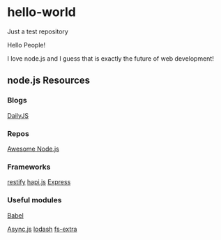 # hello-world
Just a test repository

Hello People!

I love node.js and I guess that is exactly the future of web development!

## node.js Resources

### Blogs

[DailyJS](http://dailyjs.com/)

### Repos

[Awesome Node.js](https://github.com/sindresorhus/awesome-nodejs)

### Frameworks

[restify](https://github.com/mcavage/node-restify)
[hapi.js](http://hapijs.com/)
[Express](http://expressjs.com/)

### Useful modules

[Babel](https://babeljs.io/)

[Async.js](https://github.com/caolan/async)
[lodash](https://lodash.com/)
[fs-extra](https://github.com/jprichardson/node-fs-extra)
